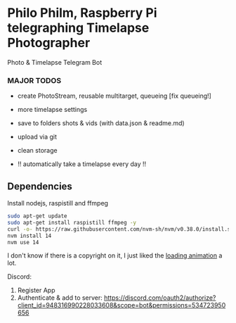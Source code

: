# Philo Philm, Raspberry Pi telegraphing Timelapse Photographer

Photo &amp; Timelapse Telegram Bot

### MAJOR TODOS

- create PhotoStream, reusable multitarget, queueing [fix queueing!]
- more timelapse settings

- save to folders shots & vids (with data.json & readme.md)
- upload via git
- clean storage

- !! automatically take a timelapse every day !!

## Dependencies

Install nodejs, raspistill and ffmpeg

```sh
sudo apt-get update
sudo apt-get install raspistill ffmpeg -y
curl -o- https://raw.githubusercontent.com/nvm-sh/nvm/v0.38.0/install.sh | bash
nvm install 14
nvm use 14
```

I don't know if there is a copyright on it, I just liked the [loading animation](https://smashinghub.com/10-cool-loading-animated-gif.htm) a lot.

Discord:

1. Register App
2. Authenticate & add to server: https://discord.com/oauth2/authorize?client_id=948316990228033608&scope=bot&permissions=534723950656
